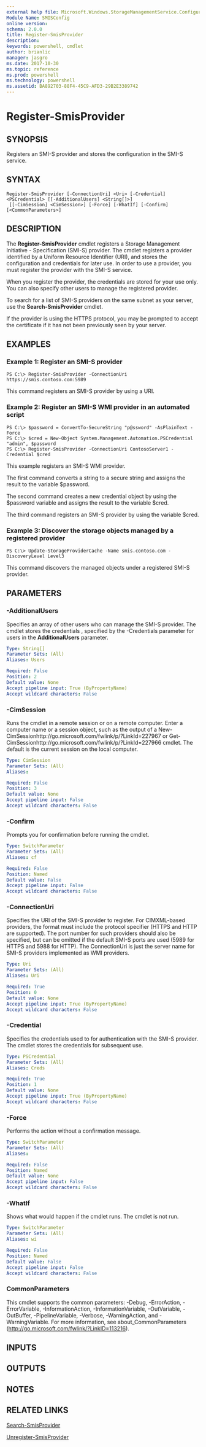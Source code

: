 ```yaml
---
external help file: Microsoft.Windows.StorageManagementService.Configuration.Cmdlets.dll-Help.xml
Module Name: SMISConfig
online version: 
schema: 2.0.0
title: Register-SmisProvider
description: 
keywords: powershell, cmdlet
author: brianlic
manager: jasgro
ms.date: 2017-10-30
ms.topic: reference
ms.prod: powershell
ms.technology: powershell
ms.assetid: BA892703-88F4-45C9-AFD3-29B2E3389742
---
```


# Register-SmisProvider

## SYNOPSIS
Registers an SMI-S provider and stores the configuration in the SMI-S service.

## SYNTAX

```
Register-SmisProvider [-ConnectionUri] <Uri> [-Credential] <PSCredential> [[-AdditionalUsers] <String[]>]
 [[-CimSession] <CimSession>] [-Force] [-WhatIf] [-Confirm] [<CommonParameters>]
```

## DESCRIPTION
The **Register-SmisProvider** cmdlet registers a Storage Management Initiative - Specification (SMI-S) provider.
The cmdlet registers a provider identified by a Uniform Resource Identifier (URI), and stores the configuration and credentials for later use.
In order to use a provider, you must register the provider with the SMI-S service.

When you register the provider, the credentials are stored for your use only.
You can also specify other users to manage the registered provider.

To search for a list of SMI-S providers on the same subnet as your server, use the **Search-SmisProvider** cmdlet.

If the provider is using the HTTPS protocol, you may be prompted to accept the certificate if it has not been previously seen by your server.

## EXAMPLES

### Example 1: Register an SMI-S provider
```
PS C:\> Register-SmisProvider -ConnectionUri https://smis.contoso.com:5989
```

This command registers an SMI-S provider by using a URI.

### Example 2: Register an SMI-S WMI provider in an automated script
```
PS C:\> $password = ConvertTo-SecureString "p@ssword" -AsPlainText -Force
PS C:\> $cred = New-Object System.Management.Automation.PSCredential "admin", $password
PS C:\> Register-SmisProvider -ConnectionUri ContosoServer1 -Credential $cred
```

This example registers an SMI-S WMI provider.

The first command converts a string to a secure string and assigns the result to the variable $password.

The second command creates a new credential object by using the $password variable and assigns the result to the variable $cred.

The third command registers an SMI-S provider by using the variable $cred.

### Example 3: Discover the storage objects managed by a registered provider
```
PS C:\> Update-StorageProviderCache -Name smis.contoso.com -DiscoveryLevel Level3
```

This command discovers the managed objects under a registered SMI-S provider.

## PARAMETERS

### -AdditionalUsers
Specifies an array of other users who can manage the SMI-S provider.
The cmdlet stores the credentials , specified by the -Credentials parameter for users in the **AdditionalUsers** parameter.

```yaml
Type: String[]
Parameter Sets: (All)
Aliases: Users

Required: False
Position: 2
Default value: None
Accept pipeline input: True (ByPropertyName)
Accept wildcard characters: False
```

### -CimSession
Runs the cmdlet in a remote session or on a remote computer.
Enter a computer name or a session object, such as the output of a New-CimSessionhttp://go.microsoft.com/fwlink/p/?LinkId=227967 or Get-CimSessionhttp://go.microsoft.com/fwlink/p/?LinkId=227966 cmdlet.
The default is the current session on the local computer.

```yaml
Type: CimSession
Parameter Sets: (All)
Aliases: 

Required: False
Position: 3
Default value: None
Accept pipeline input: False
Accept wildcard characters: False
```

### -Confirm
Prompts you for confirmation before running the cmdlet.

```yaml
Type: SwitchParameter
Parameter Sets: (All)
Aliases: cf

Required: False
Position: Named
Default value: False
Accept pipeline input: False
Accept wildcard characters: False
```

### -ConnectionUri
Specifies the URI of the SMI-S provider to register.
For CIMXML-based providers, the format must include the protocol specifier (HTTPS and HTTP are supported).
The port number for such providers should also be specified, but can be omitted if the default SMI-S ports are used (5989 for HTTPS and 5988 for HTTP). 
The ConnectionUri is just the server name for SMI-S providers implemented as WMI providers.

```yaml
Type: Uri
Parameter Sets: (All)
Aliases: Uri

Required: True
Position: 0
Default value: None
Accept pipeline input: True (ByPropertyName)
Accept wildcard characters: False
```

### -Credential
Specifies the credentials used to for authentication with the SMI-S provider.
The cmdlet stores the credentials for subsequent use.

```yaml
Type: PSCredential
Parameter Sets: (All)
Aliases: Creds

Required: True
Position: 1
Default value: None
Accept pipeline input: True (ByPropertyName)
Accept wildcard characters: False
```

### -Force
Performs the action without a confirmation message.

```yaml
Type: SwitchParameter
Parameter Sets: (All)
Aliases: 

Required: False
Position: Named
Default value: None
Accept pipeline input: False
Accept wildcard characters: False
```

### -WhatIf
Shows what would happen if the cmdlet runs.
The cmdlet is not run.

```yaml
Type: SwitchParameter
Parameter Sets: (All)
Aliases: wi

Required: False
Position: Named
Default value: False
Accept pipeline input: False
Accept wildcard characters: False
```

### CommonParameters
This cmdlet supports the common parameters: -Debug, -ErrorAction, -ErrorVariable, -InformationAction, -InformationVariable, -OutVariable, -OutBuffer, -PipelineVariable, -Verbose, -WarningAction, and -WarningVariable. For more information, see about_CommonParameters (http://go.microsoft.com/fwlink/?LinkID=113216).

## INPUTS

## OUTPUTS

## NOTES

## RELATED LINKS

[Search-SmisProvider](./Search-SmisProvider.md)

[Unregister-SmisProvider](./Unregister-SmisProvider.md)

